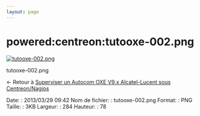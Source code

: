 ```yaml
---
layout: page
---
```


powered:centreon:tutooxe-002.png
================================

[![tutooxe-002.png](../..//assets/media/powered/centreon/tutooxe-002.png@cache=&w=284&h=78 "tutooxe-002.png")](../..//assets/media/powered/centreon/tutooxe-002.png@cache= "Afficher le fichier original")

tutooxe-002.png

← Retour à [Superviser un Autocom OXE V9.x Alcatel-Lucent sous
Centreon/Nagios](../../../centreon/superviser-oxe-alcatel.html "centreon:superviser-oxe-alcatel")

Date:
:   2013/03/29 09:42
Nom de fichier:
:   tutooxe-002.png
Format:
:   PNG
Taille:
:   3KB
Largeur:
:   284
Hauteur:
:   78

